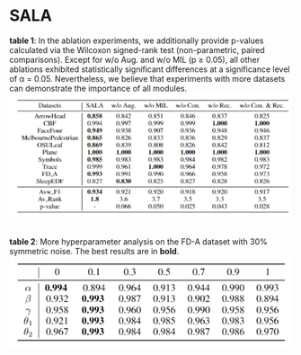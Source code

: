 # SALA


**table 1**: In the ablation experiments, we additionally provide p-values calculated via the Wilcoxon signed-rank test (non-parametric, paired comparisons).
Except for w/o Aug. and w/o MIL (p ≥ 0.05), all other ablations exhibited statistically significant differences at a significance level of α = 0.05.
Nevertheless, we believe that experiments with more datasets can demonstrate the importance of all modules.
![Ablation results](picture/ablation.png)

\
**table 2**: More hyperparameter analysis on the FD-A dataset with 30% symmetric noise. The best results are in **bold**.
![Hyperparameter analysis](picture/hyperparameter.png)
